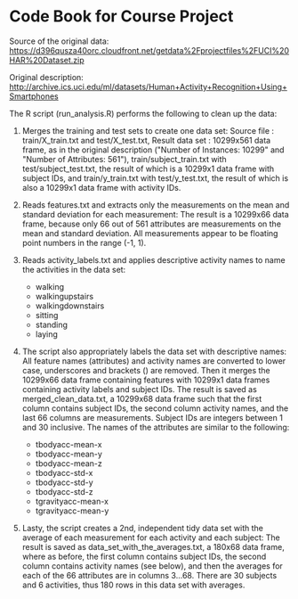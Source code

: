# Code Book for Course Project
Source of the original data: 
https://d396qusza40orc.cloudfront.net/getdata%2Fprojectfiles%2FUCI%20HAR%20Dataset.zip

Original description: 
http://archive.ics.uci.edu/ml/datasets/Human+Activity+Recognition+Using+Smartphones

The R script (run_analysis.R) performs the following to clean up the data:

1. Merges the training and test sets to create one data set:
Source file : train/X_train.txt and test/X_test.txt, 
Result data set :  10299x561 data frame, as in the original description ("Number of Instances: 10299" and "Number of Attributes: 561"), train/subject_train.txt with test/subject_test.txt, the result of which is a 10299x1 data frame with subject IDs, and train/y_train.txt with test/y_test.txt, the result of which is also a 10299x1 data frame with activity IDs.

2. Reads features.txt and extracts only the measurements on the mean and standard deviation for each measurement: 
The result is a 10299x66 data frame, because only 66 out of 561 attributes are measurements on the mean and standard deviation. All measurements appear to be floating point numbers in the range (-1, 1).

3. Reads activity_labels.txt and applies descriptive activity names to name the activities in the data set:
    * walking
    * walkingupstairs
    * walkingdownstairs
    * sitting
    * standing
    * laying

4. The script also appropriately labels the data set with descriptive names: 
All feature names (attributes) and activity names are converted to lower case, underscores and brackets () are removed. Then it merges the 10299x66 data frame containing features with 10299x1 data frames containing activity labels and subject IDs. The result is saved as merged_clean_data.txt, a 10299x68 data frame such that the first column contains subject IDs, the second column activity names, and the last 66 columns are measurements. Subject IDs are integers between 1 and 30 inclusive. The names of the attributes are similar to the following:
    * tbodyacc-mean-x 
    * tbodyacc-mean-y
    * tbodyacc-mean-z 
    * tbodyacc-std-x
    * tbodyacc-std-y
    * tbodyacc-std-z 
    * tgravityacc-mean-x 
    * tgravityacc-mean-y

5. Lasty, the script creates a 2nd, independent tidy data set with the average of each measurement for each activity and each subject: 
The result is saved as data_set_with_the_averages.txt, a 180x68 data frame, where as before, the first column contains subject IDs, the second column contains activity names (see below), and then the averages for each of the 66 attributes are in columns 3...68. There are 30 subjects and 6 activities, thus 180 rows in this data set with averages.
